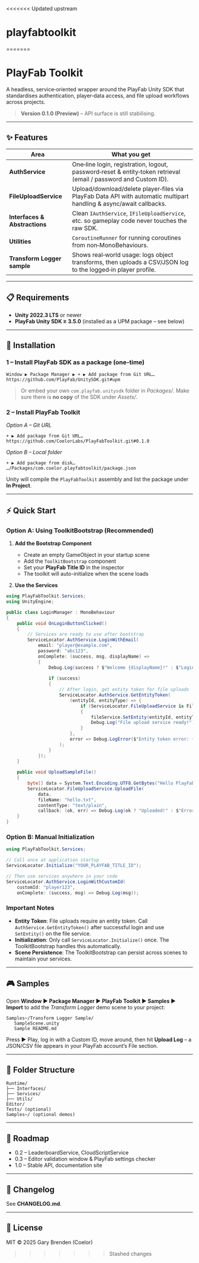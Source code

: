 <<<<<<< Updated upstream
# playfabtoolkit
=======
# PlayFab Toolkit

A headless, service‑oriented wrapper around the PlayFab Unity SDK that standardises authentication, player‑data access, and file upload workflows across projects.

> **Version 0.1.0 (Preview)** – API surface is still stabilising.

---

## ✨ Features

| Area                          | What you get                                                                                                        |
| ----------------------------- | ------------------------------------------------------------------------------------------------------------------- |
| **AuthService**               | One‑line login, registration, logout, password‑reset & entity‑token retrieval (email / password and Custom ID).     |
| **FileUploadService**         | Upload/download/delete player‑files via PlayFab Data API with automatic multipart handling & async/await callbacks. |
| **Interfaces & Abstractions** | Clean `IAuthService`, `IFileUploadService`, etc. so gameplay code never touches the raw SDK.                        |
| **Utilities**                 | `CoroutineRunner` for running coroutines from non‑MonoBehaviours.                                                   |
| **Transform Logger sample**   | Shows real‑world usage: logs object transforms, then uploads a CSV/JSON log to the logged‑in player profile.        |

---

## 📋 Requirements

* **Unity 2022.3 LTS** or newer
* **PlayFab Unity SDK ≥ 3.5.0** (installed as a UPM package – see below)

---

## 🔧 Installation

### 1 – Install PlayFab SDK as a package (one‑time)

```text
Window ▶ Package Manager ▶ + ▶ Add package from Git URL…
https://github.com/PlayFab/UnitySDK.git#upm
```

> Or embed your own `com.playfab.unitysdk` folder in *Packages/*.
> Make sure there is **no copy** of the SDK under *Assets/*.

### 2 – Install PlayFab Toolkit

*Option A – Git URL*

```text
+ ▶ Add package from Git URL…
https://github.com/CoelorLabs/PlayFabToolkit.git#0.1.0
```

*Option B – Local folder*

```text
+ ▶ Add package from disk…
…/Packages/com.coelor.playfabtoolkit/package.json
```

Unity will compile the `PlayFabToolkit` assembly and list the package under **In Project**.

---

## ⚡ Quick Start

### Option A: Using ToolkitBootstrap (Recommended)

1. **Add the Bootstrap Component**
   - Create an empty GameObject in your startup scene
   - Add the `ToolkitBootstrap` component
   - Set your **PlayFab Title ID** in the inspector
   - The toolkit will auto-initialize when the scene loads

2. **Use the Services**
```csharp
using PlayFabToolkit.Services;
using UnityEngine;

public class LoginManager : MonoBehaviour
{
    public void OnLoginButtonClicked()
    {
        // Services are ready to use after bootstrap
        ServiceLocator.AuthService.LoginWithEmail(
            email: "player@example.com",
            password: "abc123",
            onComplete: (success, msg, displayName) =>
            {
                Debug.Log(success ? $"Welcome {displayName}!" : $"Login failed: {msg}");
                
                if (success)
                {
                    // After login, get entity token for file uploads
                    ServiceLocator.AuthService.GetEntityToken(
                        (entityId, entityType) => {
                            if (ServiceLocator.FileUploadService is FileUploadService fileService)
                            {
                                fileService.SetEntity(entityId, entityType);
                                Debug.Log("File upload service ready!");
                            }
                        },
                        error => Debug.LogError($"Entity token error: {error}")
                    );
                }
            });
    }
    
    public void UploadSampleFile()
    {
        byte[] data = System.Text.Encoding.UTF8.GetBytes("Hello PlayFab");
        ServiceLocator.FileUploadService.UploadFile(
            data,
            fileName: "hello.txt",
            contentType: "text/plain",
            callback: (ok, err) => Debug.Log(ok ? "Uploaded!" : $"Error: {err}"));
    }
}
```

### Option B: Manual Initialization

```csharp
using PlayFabToolkit.Services;

// Call once at application startup
ServiceLocator.Initialize("YOUR_PLAYFAB_TITLE_ID");

// Then use services anywhere in your code
ServiceLocator.AuthService.LoginWithCustomId(
    customId: "player123",
    onComplete: (success, msg) => Debug.Log(msg));
```

### Important Notes

- **Entity Token**: File uploads require an entity token. Call `AuthService.GetEntityToken()` after successful login and use `SetEntity()` on the file service.
- **Initialization**: Only call `ServiceLocator.Initialize()` once. The ToolkitBootstrap handles this automatically.
- **Scene Persistence**: The ToolkitBootstrap can persist across scenes to maintain your services.


---

## 🎮 Samples

Open **Window ▶ Package Manager ▶ PlayFab Toolkit ▶ Samples ► Import** to add the *Transform Logger* demo scene to your project:

```
Samples~/Transform Logger Sample/
   SampleScene.unity
   Sample README.md
```

Press ▶ Play, log in with a Custom ID, move around, then hit **Upload Log** – a JSON/CSV file appears in your PlayFab account’s File section.

---

## 📂 Folder Structure

```
Runtime/
├── Interfaces/
├── Services/
├── Utils/
Editor/
Tests/ (optional)
Samples~/ (optional demos)
```

---

## 🚧 Roadmap

* 0.2 – LeaderboardService, CloudScriptService
* 0.3 – Editor validation window & PlayFab settings checker
* 1.0 – Stable API, documentation site

---

## 📑 Changelog

See **CHANGELOG.md**.

---

## 📝 License

MIT © 2025 Gary Brenden (Coelor)
>>>>>>> Stashed changes
